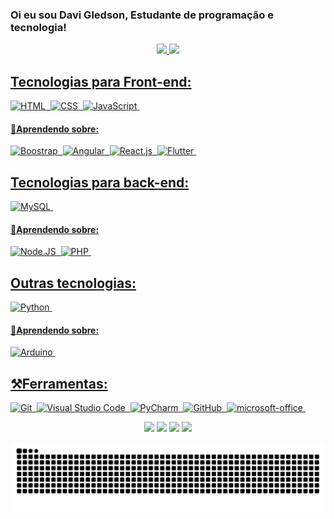 ### Oi eu sou Davi Gledson, Estudante  de programação e tecnologia!

<div align="center">
  <a href="https://github.com/davigledson">
  <img height="180em" src="https://github-readme-stats.vercel.app/api?username=davigledson&show_icons=true&theme=radical&include_all_commits=true&count_private=true"/>
  <img height="180em" src="https://github-readme-stats.vercel.app/api/top-langs/?username=davigledson&layout=compact&langs_count=7&theme=radical"/>
</div>
  

    
  ## Tecnologias para Front-end:
![HTML](https://img.shields.io/badge/-HTML-0D1117?style=for-the-badge&logo=html5&labelColor=0D1117)&nbsp;
![CSS](https://img.shields.io/badge/-CSS-0D1117?style=for-the-badge&logo=CSS3&logoColor=1572B6&labelColor=0D1117)&nbsp;
![JavaScript](https://img.shields.io/badge/-JavaScript-0D1117?style=for-the-badge&logo=javascript&labelColor=0D1117&textColor=0D1117)&nbsp;
    
#### 🚀Aprendendo sobre:
![Boostrap](https://img.shields.io/badge/-boostrap-0D1117?style=for-the-badge&logo=bootstrap&labelColor=0D1117)&nbsp;
![Angular](https://img.shields.io/badge/-Angular-0D1117?style=for-the-badge&logo=angular&labelColor=0D1117)&nbsp;
![React.js](https://img.shields.io/badge/-React.js-0D1117?style=for-the-badge&logo=react&labelColor=0D1117)&nbsp;
![Flutter](https://img.shields.io/badge/-flutter-0D1117?style=for-the-badge&logo=flutter&labelColor=0D1117)&nbsp;

## Tecnologias para back-end:
    
![MySQL](https://img.shields.io/badge/-mysql-0D1117?style=for-the-badge&logo=mysql&labelColor=0D1117)&nbsp;

####  🚀Aprendendo sobre:
![Node.JS](https://img.shields.io/badge/-Node.JS-0D1117?style=for-the-badge&logo=node.js&labelColor=0D1117&textColor=0D1117)&nbsp;
![PHP](https://img.shields.io/badge/-PHP-0D1117?style=for-the-badge&logo=php&labelColor=0D1117)&nbsp;

 ## Outras tecnologias:
![Python](https://img.shields.io/badge/-python-0D1117?style=for-the-badge&logo=python&logoColor=1572B6&labelColor=0D1117)&nbsp;
    
#### 🚀Aprendendo sobre:
 ![Arduino](https://img.shields.io/badge/-Arduino-0D1117?style=for-the-badge&logo=arduino&logoColor=1572B6&labelColor=0D1117)&nbsp;

## ⚒Ferramentas:
![Git](https://img.shields.io/badge/-git-0D1117?style=for-the-badge&logo=git&labelColor=0D1117)&nbsp;
![Visual Studio Code](https://img.shields.io/badge/-visual%20studio%20code-0D1117?style=for-the-badge&logo=visualStudioCode&labelColor=0D1117)&nbsp;
![PyCharm](https://img.shields.io/badge/-PyCharm-0D1117?style=for-the-badge&logo=pycharm&labelColor=0D1117)&nbsp;
![GitHub](https://img.shields.io/badge/-GitHub-0D1117?style=for-the-badge&logo=github&labelColor=0D1117)&nbsp;
![microsoft-office](https://img.shields.io/badge/-microsoft_office-0D1117?style=for-the-badge&logo=microsoft-office&labelColor=0D1117)&nbsp;
  
  
  
<div align="center">
  <a href="https://www.youtube.com/@davigledson7710/playlists" target="_blank"><img src="https://img.shields.io/badge/YouTube-FF0000?style=for-the-badge&logo=youtube&logoColor=white" target="_blank"></a> 
    <a href="https://www.instagram.com/davigleds0n/?hl=pt-br" target="_blank"><img src="https://img.shields.io/badge/-Instagram-%23E4405F?style=for-the-badge&logo=instagram&logoColor=white" target="_blank"></a>  
    <a href = "mailto:davigledson1333@gmail.com"><img src="https://img.shields.io/badge/-Gmail-%23333?style=for-the-badge&logo=gmail&logoColor=white" target="_blank"></a> 
    <a href="https://web.telegram.org/k/#davigledson" target="_blank"><img src="https://img.shields.io/badge/Telegram-2CA5E0?style=for-the-badge&logo=telegram&logoColor=white" target="_blank"></a>

  ![snake gif](https://github.com/davigledson/davigledson/blob/output/github-contribution-grid-snake.svg)
    
</div>
<!--
**davigledson/davigledson** is a ✨ _special_ ✨ repository because its `README.md` (this file) appears on your GitHub profile.

Here are some ideas to get you started:

- 🔭 I’m currently working on ...
- 🌱 I’m currently learning ...
- 👯 I’m looking to collaborate on ...
- 🤔 I’m looking for help with ...
- 💬 Ask me about ...
- 📫 How to reach me: ...
- 😄 Pronouns: ...
- ⚡ Fun fact: ...
-->
